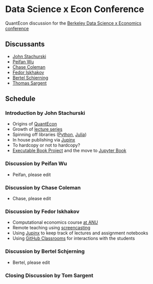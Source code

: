 # Data Science x Econ Conference

QuantEcon discussion for the [Berkeley Data Science x Economics conference](https://sites.google.com/berkeley.edu/datascienceineconomics)

## Discussants

* [John Stachurski](https://johnstachurski.net)
* [Peifan Wu](https://peifanwu.weebly.com/)
* [Chase Coleman](http://www.chasegcoleman.com/)
* [Fedor Iskhakov](https://fedor.iskh.me/)
* [Bertel Schjerning](http://www.bschjerning.com/)
* [Thomas Sargent](http://www.tomsargent.com/)


## Schedule


### Introduction by John Stachurski

* Origins of [QuantEcon](https://quantecon.org)
* Growth of [lecture series](https://quantecon.org/lectures/)
* Spinning off libraries ([Python](https://quantecon.org/quantecon-py/), [Julia](https://quantecon.org/quantecon-jl/))
* In house publishing via [Jupinx](https://jupinx.quantecon.org/)
* To hardcopy or not to hardcopy?
* [Executable Book Project](https://executablebooks.org/en/latest/) and the move to [Jupyter Book](https://jupyterbook.org/intro.html)


### Discussion by Peifan Wu

* Peifan, please edit


### Discussion by Chase Coleman

* Chase, please edit


### Discussion by Fedor Iskhakov

* Computational economics course [at ANU](https://programsandcourses.anu.edu.au/course/econ3127)
* Remote teaching using [screencasting](https://fedor.iskh.me/compecon)
* Using [Jupinx](https://jupinx.quantecon.org/) to keep track of lectures and assignment notebooks
* Using [GitHub Classrooms](https://classroom.github.com/classrooms) for interactions with the students

### Discussion by Bertel Schjerning

* Bertel, please edit


### Closing Discussion by Tom Sargent

